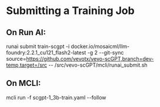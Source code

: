 # Submitting a Training Job

## On Run AI:

runai submit train-scgpt -i docker.io/mosaicml/llm-foundry:2.2.1_cu121_flash2-latest -g 2 --git-sync source=https://github.com/vevotx/vevo-scGPT,branch=dev-temp,target=/src -- /src/vevo-scGPT/mcli/runai_submit.sh

## On MCLI:

mcli run -f scgpt-1_3b-train.yaml --follow
